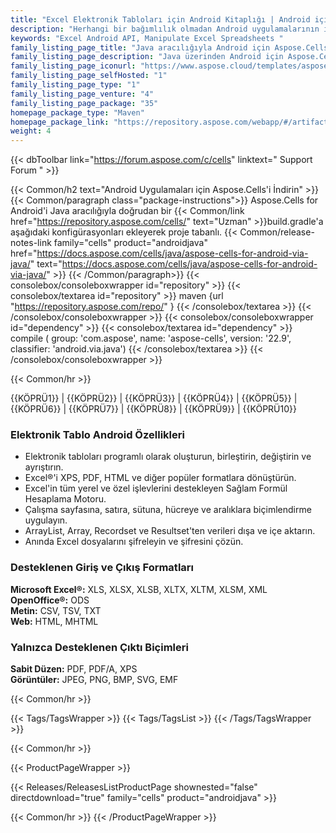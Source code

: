 ```yaml
---
title: "Excel Elektronik Tabloları için Android Kitaplığı | Android için Aspose.Cells"
description: "Herhangi bir bağımlılık olmadan Android uygulamalarının içinden Excel dosyaları oluşturmak, okumak, yazmak veya değiştirmek için Excel Android Kitaplığı'nı indirin."
keywords: "Excel Android API, Manipulate Excel Spreadsheets "
family_listing_page_title: "Java aracılığıyla Android için Aspose.Cells"
family_listing_page_description: "Java üzerinden Android için Aspose.Cells, geliştiricilerin Microsoft Excel'e güvenmeden Excel elektronik tablolarını okuyabilen, yazabilen, değiştirebilen, dönüştürebilen veya oluşturabilen Android uygulamaları oluşturmasına olanak tanıyan bir Android Elektronik Tablo API'sidir."
family_listing_page_iconurl: "https://www.aspose.cloud/templates/aspose/App_Themes/V3/images/cells/272x272/aspose_cells-for-android.png"
family_listing_page_selfHosted: "1"
family_listing_page_type: "1"
family_listing_page_venture: "4"
family_listing_page_package: "35"
homepage_package_type: "Maven"
homepage_package_link: "https://repository.aspose.com/webapp/#/artifacts/browse/tree/General/repo/com/aspose/aspose-cells"
weight: 4
---
```


{{< dbToolbar link="https://forum.aspose.com/c/cells" linktext=" Support Forum " >}}

{{< Common/h2 text="Android Uygulamaları için Aspose.Cells'i İndirin"  >}}
{{< Common/paragraph class="package-instructions">}}
Aspose.Cells for Android'i Java aracılığıyla doğrudan bir
{{< Common/link href="https://repository.aspose.com/cells/" text="Uzman"  >}}build.gradle'a aşağıdaki konfigürasyonları ekleyerek proje tabanlı.
{{< Common/release-notes-link family="cells" product="androidjava" href="https://docs.aspose.com/cells/java/aspose-cells-for-android-via-java/" text="https://docs.aspose.com/cells/java/aspose-cells-for-android-via-java/"  >}}
{{< /Common/paragraph>}}
{{< consolebox/consoleboxwrapper id="repository" >}}
{{< consolebox/textarea id="repository" >}}
maven {url "https://repository.aspose.com/repo/" }
{{< /consolebox/textarea >}}
{{< /consolebox/consoleboxwrapper >}}
{{< consolebox/consoleboxwrapper id="dependency" >}}
{{< consolebox/textarea id="dependency" >}}
compile (
group: 'com.aspose',
name: 'aspose-cells',
version: '22.9',
classifier: 'android.via.java')
{{< /consolebox/textarea >}}
{{< /consolebox/consoleboxwrapper >}}

{{< Common/hr >}}

{{KÖPRÜ1}} | {{KÖPRÜ2}} | {{KÖPRÜ3}} | {{KÖPRÜ4}} | {{KÖPRÜ5}} | {{KÖPRÜ6}} | {{KÖPRÜ7}} | {{KÖPRÜ8}} | {{KÖPRÜ9}} | {{KÖPRÜ10}}

### Elektronik Tablo Android Özellikleri

- Elektronik tabloları programlı olarak oluşturun, birleştirin, değiştirin ve ayrıştırın.
- Excel®'i XPS, PDF, HTML ve diğer popüler formatlara dönüştürün.
- Excel'in tüm yerel ve özel işlevlerini destekleyen Sağlam Formül Hesaplama Motoru.
- Çalışma sayfasına, satıra, sütuna, hücreye ve aralıklara biçimlendirme uygulayın.
- ArrayList, Array, Recordset ve Resultset'ten verileri dışa ve içe aktarın.
- Anında Excel dosyalarını şifreleyin ve şifresini çözün.

### Desteklenen Giriş ve Çıkış Formatları

**Microsoft Excel®:** XLS, XLSX, XLSB, XLTX, XLTM, XLSM, XML\
**OpenOffice®:** ODS\
**Metin:** CSV, TSV, TXT\
**Web:** HTML, MHTML

### Yalnızca Desteklenen Çıktı Biçimleri

**Sabit Düzen:** PDF, PDF/A, XPS\
**Görüntüler:** JPEG, PNG, BMP, SVG, EMF

{{< Common/hr >}}

{{< Tags/TagsWrapper >}}
{{< Tags/TagsList >}}
{{< /Tags/TagsWrapper >}}

{{< Common/hr >}}

{{< ProductPageWrapper >}}

<!-- ReleasesListProductPage-->

{{< Releases/ReleasesListProductPage shownested="false"  directdownload="true" family="cells" product="androidjava" >}}

<!-- /ReleasesListProductPage-->

{{< Common/hr >}}
{{< /ProductPageWrapper >}}

